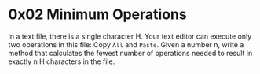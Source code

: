 # 0x02 Minimum Operations

In a text file, there is a single character H. Your text editor can execute only two operations in this file: Copy ```All``` and ```Paste```. Given a number n, write a method that calculates the fewest number of operations needed to result in exactly n H characters in the file.

